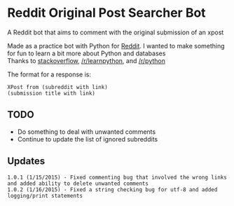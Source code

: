# Reddit Original Post Searcher Bot
A Reddit bot that aims to comment with the original submission of an xpost  

Made as a practice bot with Python for [Reddit](http://www.reddit.com/). I wanted to make something for fun to learn a bit more about Python and databases   
Thanks to [stackoverflow](http://stackoverflow.com/), [/r/learnpython](http://www.reddit.com/r/learnpython), and [/r/python](http://www.reddit.com/r/python)

The format for a response is:
```
XPost from (subreddit with link)  
(submission title with link)
```

## TODO
- Do something to deal with unwanted comments
- Continue to update the list of ignored subreddits

## Updates
```
1.0.1 (1/15/2015) - Fixed commenting bug that involved the wrong links and added ability to delete unwanted comments  
1.0.2 (1/16/2015) - Fixed a string checking bug for utf-8 and added logging/print statements
```
